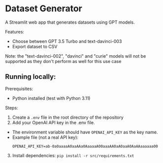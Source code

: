 # Dataset Generator

A Streamlit web app that generates datasets using GPT models.

Features:
- Choose between GPT 3.5 Turbo and text-davinci-003
- Export dataset to CSV

Note: the "text-davinci-002", "davinci" and "curie" models will not be supported as they don't perform as well for this
use case

## Running locally:

Prerequisites:
- Python installed (test with Python 3.11)

Steps:

1. Create a `.env` file in the root directory of the repository
2. Add your OpenAI API key in the .env file.
  - The environment variable should have `OPENAI_API_KEY` as the key name.
  - Example file (not a real API key):
    ```
    OPENAI_API_KEY=ab-0a0aaaaA0aaAAa0AaaaaA00aaaAA0aA0aaA0AaAAaaaaaa00
    ```
3. Install dependencies: `pip install -r src/requirements.txt`
